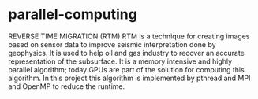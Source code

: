# parallel-computing

REVERSE TIME MIGRATION (RTM)
RTM is a technique for creating images based on sensor data to improve seismic interpretation done by geophysics. It is used to help oil and gas industry to recover an accurate representation of the subsurface.
It is a memory intensive and highly parallel algorithm; today GPUs are part of the solution for computing this algorithm. In this project this algorithm is implemented by pthread and MPI and OpenMP to reduce the runtime. 
